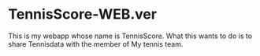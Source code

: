 # TennisScore-WEB.ver
This is my webapp whose name is TennisScore.
What this wants to do is to share Tennisdata with the member of My tennis team.
